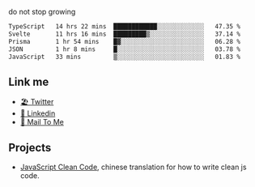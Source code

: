 do not stop growing


<!--START_SECTION:waka-->

```txt
TypeScript   14 hrs 22 mins  ████████████░░░░░░░░░░░░░   47.35 %
Svelte       11 hrs 16 mins  █████████▒░░░░░░░░░░░░░░░   37.14 %
Prisma       1 hr 54 mins    █▓░░░░░░░░░░░░░░░░░░░░░░░   06.28 %
JSON         1 hr 8 mins     █░░░░░░░░░░░░░░░░░░░░░░░░   03.78 %
JavaScript   33 mins         ▒░░░░░░░░░░░░░░░░░░░░░░░░   01.83 %
```

<!--END_SECTION:waka-->

## Link me

- [🏖️ Twitter](https://twitter.com/yuetong3yu)
- [🧳 Linkedin](https://www.linkedin.com/in/yuetong3yu)
- [📧 Mail To Me](mailto:yuetong3yu@gmail.com)


## Projects 

- [JavaScript Clean Code](https://js-clean-code-cn.vercel.app/), chinese translation for how to write clean js code.
